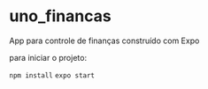 # uno_financas
App para controle de finanças construído com Expo

para iniciar o projeto:

```npm install```
```expo start```
